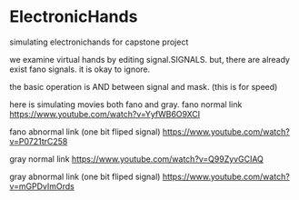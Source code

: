 # ElectronicHands
simulating electronichands for capstone project

we examine virtual hands by editing signal.SIGNALS.
but, there are already exist fano signals. it is okay to ignore.

the basic operation is AND between signal and mask. (this is for speed)

here is simulating movies both fano and gray.
fano normal link
https://www.youtube.com/watch?v=YyfWB6O9XCI

fano abnormal link (one bit fliped signal)
https://www.youtube.com/watch?v=P0721trC258

gray normal link
https://www.youtube.com/watch?v=Q99ZyvGCIAQ

gray abnormal link (one bit fliped signal)
https://www.youtube.com/watch?v=mGPDvImOrds
